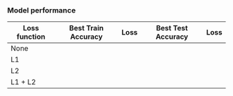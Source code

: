 
### Model performance
                    
Loss function	| Best Train Accuracy |	Loss	| Best Test Accuracy | Loss 
----- |-----|---|---|---
None|	|	|	|
L1|	|	|	|	|
L2|	|	|	|	|
L1 + L2|	|	|	|	|	
